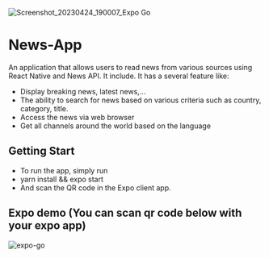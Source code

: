 ![Screenshot_20230424_190007_Expo Go](https://user-images.githubusercontent.com/101312630/233990318-15c6636f-0c65-4f2e-b423-59665c7974c7.jpg)
# News-App
An application that allows users to read news from various sources using React Native and News API. It include. It has a several feature like:
- Display breaking news, latest news,...
- The ability to search for news based on various criteria such as country, category, title.
- Access the news via web browser
- Get all channels around the world based on the language
## Getting Start
- To run the app, simply run
- yarn install && expo start
- And scan the QR code in the Expo client app.
## Expo demo (You can scan qr code below with your expo app)
![expo-go](https://user-images.githubusercontent.com/101312630/233988366-ef2e457b-4579-4ced-a98d-e78d0ce6e739.svg)

